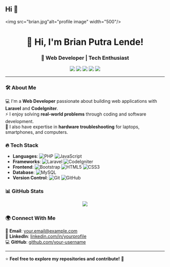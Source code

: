 ## Hi 👋 

<img src="brian.jpg"alt="profile image" width="500"/>
<h1 align="center">👋 Hi, I'm Brian Putra Lende!</h1>
<h3 align="center">🚀 Web Developer | Tech Enthusiast</h3>

<p align="center">
  <img src="https://img.shields.io/badge/PHP-777BB4?style=for-the-badge&logo=php&logoColor=white" />
  <img src="https://img.shields.io/badge/Laravel-FF2D20?style=for-the-badge&logo=laravel&logoColor=white" />
  <img src="https://img.shields.io/badge/CodeIgniter-EF4223?style=for-the-badge&logo=codeigniter&logoColor=white" />
  <img src="https://img.shields.io/badge/Bootstrap-7952B3?style=for-the-badge&logo=bootstrap&logoColor=white" />
  <img src="https://img.shields.io/badge/MySQL-4479A1?style=for-the-badge&logo=mysql&logoColor=white" />
</p>

---

### 🛠️ About Me  
💻 I'm a **Web Developer** passionate about building web applications with **Laravel** and **CodeIgniter**.  
⚡ I enjoy solving **real-world problems** through coding and software development.  
📱 I also have expertise in **hardware troubleshooting** for laptops, smartphones, and computers.  

### 🔥 Tech Stack  
- **Languages**: ![PHP](https://img.shields.io/badge/PHP-777BB4?style=flat&logo=php&logoColor=white) ![JavaScript](https://img.shields.io/badge/JavaScript-F7DF1E?style=flat&logo=javascript&logoColor=black)  
- **Frameworks**: ![Laravel](https://img.shields.io/badge/Laravel-FF2D20?style=flat&logo=laravel&logoColor=white) ![CodeIgniter](https://img.shields.io/badge/CodeIgniter-EF4223?style=flat&logo=codeigniter&logoColor=white)  
- **Frontend**: ![Bootstrap](https://img.shields.io/badge/Bootstrap-7952B3?style=flat&logo=bootstrap&logoColor=white) ![HTML5](https://img.shields.io/badge/HTML5-E34F26?style=flat&logo=html5&logoColor=white) ![CSS3](https://img.shields.io/badge/CSS3-1572B6?style=flat&logo=css3&logoColor=white)  
- **Database**: ![MySQL](https://img.shields.io/badge/MySQL-4479A1?style=flat&logo=mysql&logoColor=white)  
- **Version Control**: ![Git](https://img.shields.io/badge/Git-F05032?style=flat&logo=git&logoColor=white) ![GitHub](https://img.shields.io/badge/GitHub-181717?style=flat&logo=github&logoColor=white)  

### 📊 GitHub Stats  
<p align="center">
  <img src="https://github-readme-stats.vercel.app/api?username=your-username&show_icons=true&theme=tokyonight" />
</p>

### 🌍 Connect With Me  
📧 **Email**: your.email@example.com  
🔗 **LinkedIn**: [linkedin.com/in/yourprofile](#)  
💻 **GitHub**: [github.com/your-username](#)  

---

⭐ **Feel free to explore my repositories and contribute!** 🚀
